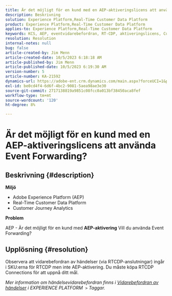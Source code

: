 ```yaml
---
title: Är det möjligt för en kund med en AEP-aktiveringslicens att använda Event Forwarding?
description: Beskrivning
solution: Experience Platform,Real-Time Customer Data Platform
product: Experience Platform,Real-Time Customer Data Platform
applies-to: Experience Platform,Real-Time Customer Data Platform
keywords: KCS, AEP, eventvidarebefordran, RT-CDP, aktiveringslicens, Customer Journey Analytics, Adobe Experience Platform
resolution: Resolution
internal-notes: null
bug: false
article-created-by: Jim Menn
article-created-date: 10/5/2023 6:18:18 AM
article-published-by: Jim Menn
article-published-date: 10/5/2023 6:19:30 AM
version-number: 5
article-number: KA-21592
dynamics-url: https://adobe-ent.crm.dynamics.com/main.aspx?forceUCI=1&pagetype=entityrecord&etn=knowledgearticle&id=93783cf7-4663-ee11-be6e-6045bd006268
exl-id: be0cd4f4-6d6f-4bc2-9081-5aea98ae3e30
source-git-commit: 2717138819a9851c08fcc0a013bf38450aca8fef
workflow-type: tm+mt
source-wordcount: '120'
ht-degree: 8%

---
```


# Är det möjligt för en kund med en AEP-aktiveringslicens att använda Event Forwarding?

## Beskrivning {#description}


<b>Miljö</b>

- Adobe Experience Platform (AEP)
- Real-Time Customer Data Platform
- Customer Journey Analytics


<b>Problem</b>

AEP - Är det möjligt för en kund med <b>AEP-aktivering</b> Vill du använda Event Forwarding?


## Upplösning {#resolution}


Observera att vidarebefordran av händelser (via RTCDP-anslutningar) ingår i SKU:erna för RTCDP men inte AEP-aktivering.
Du måste köpa RTCDP Connections för att uppnå ditt mål.

*Mer information om händelsevidarebefordran finns i [Vidarebefordran av händelser](https://experienceleague.adobe.com/docs/experience-platform/tags/event-forwarding/overview.html?lang=en) i EXPERIENCE PLATFORM  `>`  Taggar.*
